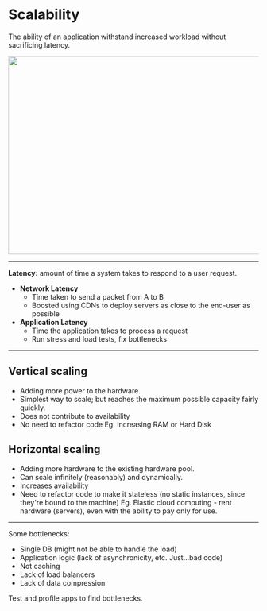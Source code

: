 # Scalability
The ability of an application withstand increased workload without sacrificing latency.  

<img src="https://user-images.githubusercontent.com/45961072/114309649-7b420c80-9b05-11eb-993a-5d0a44e07635.png" height="399px" width="624px"></img>  

---

**Latency:** amount of time a system takes to respond to a user request.  
- **Network Latency**
  - Time taken to send a packet from A to B
  - Boosted using CDNs to deploy servers as close to the end-user as possible
- **Application Latency**
  - Time the application takes to process a request
  - Run stress and load tests, fix bottlenecks

-----

## Vertical scaling
- Adding more power to the hardware.  
- Simplest way to scale; but reaches the maximum possible capacity fairly quickly.  
- Does not contribute to availability
- No need to refactor code
Eg. Increasing RAM or Hard Disk

## Horizontal scaling
- Adding more hardware to the existing hardware pool.  
- Can scale infinitely (reasonably) and dynamically.  
- Increases availability
- Need to refactor code to make it stateless (no static instances, since they're bound to the machine)
Eg. Elastic cloud computing - rent hardware (servers), even with the ability to pay only for use.

-----

Some bottlenecks:
- Single DB (might not be able to handle the load)
- Application logic (lack of asynchronicity, etc. Just...bad code)
- Not caching
- Lack of load balancers
- Lack of data compression

Test and profile apps to find bottlenecks.
